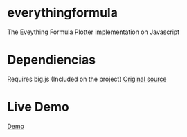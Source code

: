 # everythingformula
The Eveything Formula Plotter implementation on Javascript

# Dependiencias
Requires big.js (Included on the project) [Original source](https://github.com/MikeMcl/big.js/)

# Live Demo
[Demo](http://elmismopancho.cl/demos/github/everythingformula/index.html)
